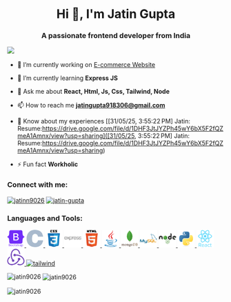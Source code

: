 <h1 align="center">Hi 👋, I'm Jatin Gupta</h1>
<h3 align="center">A passionate frontend developer from India</h3>

<p align="left"> <img src="https://github-profile-trophy.vercel.app/?username=ryo-ma&theme=discord" /> </p>



- 🔭 I’m currently working on [E-commerce Website](https://683db0e143dd1e5227680075--neon-liger-3cbfd4.netlify.app/)

- 🌱 I’m currently learning **Express JS**

- 💬 Ask me about **React, Html, Js, Css, Tailwind, Node**

- 📫 How to reach me **jatingupta918306@gmail.com**

- 📄 Know about my experiences [[31/05/25, 3:55:22 PM] Jatin: Resume:https://drive.google.com/file/d/1DHF3JtJYZPh45wY6bX5F2fQZmeA1Amnx/view?usp=sharing]([31/05/25, 3:55:22 PM] Jatin: Resume:https://drive.google.com/file/d/1DHF3JtJYZPh45wY6bX5F2fQZmeA1Amnx/view?usp=sharing)

- ⚡ Fun fact **Workholic**

<h3 align="left">Connect with me:</h3>
<p align="left">
<a href="https://twitter.com/jatinn9026" target="blank"><img align="center" src="https://raw.githubusercontent.com/rahuldkjain/github-profile-readme-generator/master/src/images/icons/Social/twitter.svg" alt="jatinn9026" height="30" width="40" /></a>
<a href="https://linkedin.com/in/jatin-gupta" target="blank"><img align="center" src="https://raw.githubusercontent.com/rahuldkjain/github-profile-readme-generator/master/src/images/icons/Social/linked-in-alt.svg" alt="jatin-gupta" height="30" width="40" /></a>
</p>

<h3 align="left">Languages and Tools:</h3>
<p align="left"> <a href="https://getbootstrap.com" target="_blank" rel="noreferrer"> <img src="https://raw.githubusercontent.com/devicons/devicon/master/icons/bootstrap/bootstrap-plain-wordmark.svg" alt="bootstrap" width="40" height="40"/> </a> <a href="https://www.cprogramming.com/" target="_blank" rel="noreferrer"> <img src="https://raw.githubusercontent.com/devicons/devicon/master/icons/c/c-original.svg" alt="c" width="40" height="40"/> </a> <a href="https://www.w3schools.com/css/" target="_blank" rel="noreferrer"> <img src="https://raw.githubusercontent.com/devicons/devicon/master/icons/css3/css3-original-wordmark.svg" alt="css3" width="40" height="40"/> </a> <a href="https://expressjs.com" target="_blank" rel="noreferrer"> <img src="https://raw.githubusercontent.com/devicons/devicon/master/icons/express/express-original-wordmark.svg" alt="express" width="40" height="40"/> </a> <a href="https://www.w3.org/html/" target="_blank" rel="noreferrer"> <img src="https://raw.githubusercontent.com/devicons/devicon/master/icons/html5/html5-original-wordmark.svg" alt="html5" width="40" height="40"/> </a> <a href="https://www.java.com" target="_blank" rel="noreferrer"> <img src="https://raw.githubusercontent.com/devicons/devicon/master/icons/java/java-original.svg" alt="java" width="40" height="40"/> </a> <a href="https://www.mongodb.com/" target="_blank" rel="noreferrer"> <img src="https://raw.githubusercontent.com/devicons/devicon/master/icons/mongodb/mongodb-original-wordmark.svg" alt="mongodb" width="40" height="40"/> </a> <a href="https://www.mysql.com/" target="_blank" rel="noreferrer"> <img src="https://raw.githubusercontent.com/devicons/devicon/master/icons/mysql/mysql-original-wordmark.svg" alt="mysql" width="40" height="40"/> </a> <a href="https://nodejs.org" target="_blank" rel="noreferrer"> <img src="https://raw.githubusercontent.com/devicons/devicon/master/icons/nodejs/nodejs-original-wordmark.svg" alt="nodejs" width="40" height="40"/> </a> <a href="https://www.python.org" target="_blank" rel="noreferrer"> <img src="https://raw.githubusercontent.com/devicons/devicon/master/icons/python/python-original.svg" alt="python" width="40" height="40"/> </a> <a href="https://reactjs.org/" target="_blank" rel="noreferrer"> <img src="https://raw.githubusercontent.com/devicons/devicon/master/icons/react/react-original-wordmark.svg" alt="react" width="40" height="40"/> </a> <a href="https://redux.js.org" target="_blank" rel="noreferrer"> <img src="https://raw.githubusercontent.com/devicons/devicon/master/icons/redux/redux-original.svg" alt="redux" width="40" height="40"/> </a> <a href="https://tailwindcss.com/" target="_blank" rel="noreferrer"> <img src="https://www.vectorlogo.zone/logos/tailwindcss/tailwindcss-icon.svg" alt="tailwind" width="40" height="40"/> </a> </p>

<p><img align="left" src="https://github-readme-stats.vercel.app/api/top-langs?username=jatin9026&show_icons=true&locale=en&layout=compact" alt="jatin9026" /></p>

<p>&nbsp;<img align="center" src="https://github-readme-stats.vercel.app/api?username=jatin9026&show_icons=true&locale=en" alt="jatin9026" /></p>

<p><img align="center" src="https://github-readme-streak-stats.herokuapp.com/?user=jatin9026&" alt="jatin9026" /></p>
